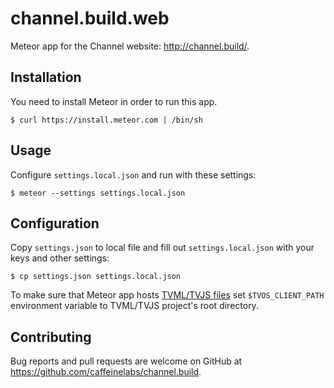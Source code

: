 # channel.build.web

Meteor app for the Channel website: http://channel.build/.

## Installation

You need to install Meteor in order to run this app.

    $ curl https://install.meteor.com | /bin/sh

## Usage

Configure `settings.local.json` and run with these settings:

    $ meteor --settings settings.local.json

## Configuration

Copy `settings.json` to local file and fill out `settings.local.json` with your keys and other settings:

    $ cp settings.json settings.local.json

To make sure that Meteor app hosts [TVML/TVJS files](https://github.com/caffeinelabs/channel.build/tree/master/src/channel.build.tvui)
set `$TVOS_CLIENT_PATH` environment variable to TVML/TVJS project's root directory.

## Contributing

Bug reports and pull requests are welcome on GitHub at https://github.com/caffeinelabs/channel.build.
